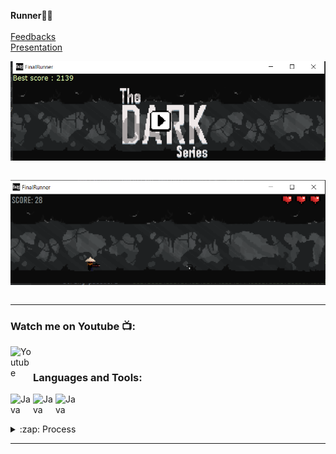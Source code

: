 
__Runner🏃‍♂️__  <br />
<br />
[Feedbacks](https://docs.google.com/document/d/1914yTxGU7Jyz92n4USEd6QSSr-uIWaQO/edit?usp=sharing&ouid=110541802572761282616&rtpof=true&sd=true) <br>
[Presentation](https://www.youtube.com/watch?v=0Ci__cbYhDo)

<img align="center" alt="Java " width="550px" src="https://github.com/itsabdiev/FinalRunner/blob/main/%D0%A1%D0%BD%D0%B8%D0%BC%D0%BE%D0%BA.PNG" />  <br />
    <br />
   
   
<img align="center" alt="Java " width="550px" src="https://github.com/itsabdiev/FinalRunner/blob/main/%D0%A1%D0%BD%D0%B8%D0%BC%D0%BE%D0%BA1.PNG" />  <br />
    <br />    
    
    
---
### Watch me on Youtube 📺:
[<img align="left" alt="Youtube" width="36px" src="https://i.pinimg.com/originals/19/7b/36/197b365922d1ea3aa1a932ff9bbda4a6.png" />][youtube]  <br />
### Languages and Tools:
[<img align="left" alt="Java " width="36px" src="https://www.pngitem.com/pimgs/m/174-1746684_java-java-logo-black-png-transparent-png.png" />][Java]
[<img align="left" alt="Java " width="36px" src="https://i.pinimg.com/originals/9c/85/47/9c8547399c1e4dd14e1a30f3e05d179a.png" />][Google]
[<img align="left" alt="Java " width="36px" src="https://cdn4.iconfinder.com/data/icons/logos-brands-5/24/postgresql-512.png" />][Postgre]
<br /> 

<br />


   <details>
  <summary>:zap: Process</summary>
  
 
<!--START_SECTION:activity-->
1. 🎨 Working on design of Game
2. 🧩 Creating structure of code
3. 💾 Using Postgresql 
4. 🕸  Google and searching
5. 😎 Enjoy playing the Runner 
<!--END_SECTION:activity-->

</details>

---



[Google]: https://www.google.com/
[Java]: https://www.java.com/ru/
[Postgre]: https://www.postgresql.org/
[youtube]: https://www.youtube.com/channel/UCEuLEEzKAAwwezAIFld1HOw

